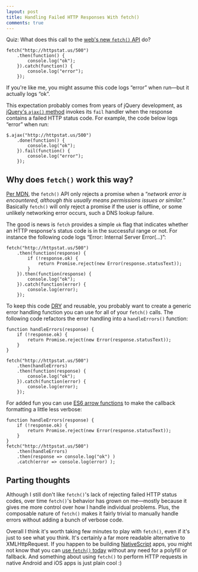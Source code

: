 ```yaml
---
layout: post
title: Handling Failed HTTP Responses With fetch()
comments: true
---
```


Quiz: What does this call to the [web's new `fetch()` API](https://developers.google.com/web/updates/2015/03/introduction-to-fetch?hl=en) do?

<pre class="language-javascript"><code class="language-javascript">fetch("http://httpstat.us/500")
    .then(function() {
        console.log("ok");
    }).catch(function() {
        console.log("error");
    });</code></pre>

If you're like me, you might assume this code logs “error” when run—but it actually logs “ok”.

This expectation probably comes from years of jQuery development, as [jQuery's `ajax()` method](http://api.jquery.com/jquery.ajax/) invokes its `fail` handler when the response contains a failed HTTP status code. For example, the code below logs “error” when run:

<pre class="language-javascript"><code class="language-javascript">$.ajax("http://httpstat.us/500")
    .done(function() {
        console.log("ok");
    }).fail(function() {
        console.log("error");
    });</code></pre>

<!--more-->

## Why does `fetch()` work this way?

[Per MDN](https://developer.mozilla.org/en-US/docs/Web/API/Fetch_API/Using_Fetch#Checking_that_the_fetch_was_successful), the `fetch()` API only rejects a promise when a “*network error is encountered, although this usually means permissions issues or similar.*” Basically `fetch()` will only reject a promise if the user is offline, or some unlikely networking error occurs, such a DNS lookup failure.

The good is news is `fetch` provides a simple `ok` flag that indicates whether an HTTP response's status code is in the successful range or not. For instance the following code logs “Error: Internal Server Error(…)”:

<pre class="language-javascript"><code class="language-javascript">fetch("http://httpstat.us/500")
    .then(function(response) {
        if (!response.ok) {
            return Promise.reject(new Error(response.statusText));
        }
    }).then(function(response) {
        console.log("ok");
    }).catch(function(error) {
        console.log(error);
    });</code></pre>

To keep this code [DRY](https://en.wikipedia.org/wiki/Don%27t_repeat_yourself) and reusable, you probably want to create a generic error handling function you can use for all of your `fetch()` calls. The following code refactors the error handling into a `handleErrors()` function:

<pre class="language-javascript"><code class="language-javascript">function handleErrors(response) {
    if (!response.ok) {
        return Promise.reject(new Error(response.statusText));
    }
}

fetch("http://httpstat.us/500")
    .then(handleErrors)
    .then(function(response) {
        console.log("ok");
    }).catch(function(error) {
        console.log(error);
    });</code></pre>

For added fun you can use [ES6 arrow functions](https://developer.mozilla.org/en-US/docs/Web/JavaScript/Reference/Functions/Arrow_functions) to make the callback formatting a little less verbose:

<pre class="language-javascript"><code class="language-javascript">function handleErrors(response) {
    if (!response.ok) {
        return Promise.reject(new Error(response.statusText));
    }
}
fetch("http://httpstat.us/500")
    .then(handleErrors)
    .then(response => console.log("ok") )
    .catch(error => console.log(error) );</code></pre>

## Parting thoughts

Although I still don't like `fetch()`'s lack of rejecting failed HTTP status codes, over time `fetch()`'s behavior has grown on me—mostly because it gives me more control over how I handle individual problems. Plus, the composable nature of `fetch()` makes it fairly trivial to manually handle errors without adding a bunch of verbose code.

Overall I think it's worth taking few minutes to play with `fetch()`, even if it's just to see what you think. It's certainly a far more readable alternative to XMLHttpRequest. If you happen to be building [NativeScript](https://www.nativescript.org/) apps, you might not know that you can [use `fetch()` today](https://docs.nativescript.org/ApiReference/fetch/HOW-TO.html) without any need for a polyfill or fallback. And something about using `fetch()` to perform HTTP requests in native Android and iOS apps is just plain cool :)
